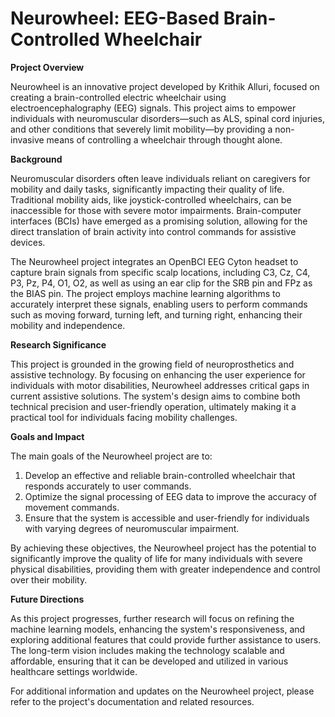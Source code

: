 # Neurowheel: EEG-Based Brain-Controlled Wheelchair

**Project Overview**

Neurowheel is an innovative project developed by Krithik Alluri, focused on creating a brain-controlled electric wheelchair using electroencephalography (EEG) signals. This project aims to empower individuals with neuromuscular disorders—such as ALS, spinal cord injuries, and other conditions that severely limit mobility—by providing a non-invasive means of controlling a wheelchair through thought alone.

**Background**

Neuromuscular disorders often leave individuals reliant on caregivers for mobility and daily tasks, significantly impacting their quality of life. Traditional mobility aids, like joystick-controlled wheelchairs, can be inaccessible for those with severe motor impairments. Brain-computer interfaces (BCIs) have emerged as a promising solution, allowing for the direct translation of brain activity into control commands for assistive devices.

The Neurowheel project integrates an OpenBCI EEG Cyton headset to capture brain signals from specific scalp locations, including C3, Cz, C4, P3, Pz, P4, O1, O2, as well as using an ear clip for the SRB pin and FPz as the BIAS pin. The project employs machine learning algorithms to accurately interpret these signals, enabling users to perform commands such as moving forward, turning left, and turning right, enhancing their mobility and independence.

**Research Significance**

This project is grounded in the growing field of neuroprosthetics and assistive technology. By focusing on enhancing the user experience for individuals with motor disabilities, Neurowheel addresses critical gaps in current assistive solutions. The system's design aims to combine both technical precision and user-friendly operation, ultimately making it a practical tool for individuals facing mobility challenges.

**Goals and Impact**

The main goals of the Neurowheel project are to:
1. Develop an effective and reliable brain-controlled wheelchair that responds accurately to user commands.
2. Optimize the signal processing of EEG data to improve the accuracy of movement commands.
3. Ensure that the system is accessible and user-friendly for individuals with varying degrees of neuromuscular impairment.

By achieving these objectives, the Neurowheel project has the potential to significantly improve the quality of life for many individuals with severe physical disabilities, providing them with greater independence and control over their mobility.

**Future Directions**

As this project progresses, further research will focus on refining the machine learning models, enhancing the system's responsiveness, and exploring additional features that could provide further assistance to users. The long-term vision includes making the technology scalable and affordable, ensuring that it can be developed and utilized in various healthcare settings worldwide.

For additional information and updates on the Neurowheel project, please refer to the project's documentation and related resources.